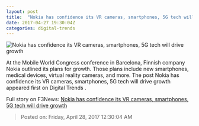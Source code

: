 ```yaml
---
layout: post
title:  "Nokia has confidence its VR cameras, smartphones, 5G tech will drive growth"
date: 2017-04-27 19:30:04Z
categories: digital-trends
---
```


![Nokia has confidence its VR cameras, smartphones, 5G tech will drive growth](http://icdn4.digitaltrends.com/image/rsz_img_20170226_131120-1200x630-c.jpg)

At the Mobile World Congress conference in Barcelona, Finnish company Nokia outlined its plans for growth. Those plans include new smartphones, medical devices, virtual reality cameras, and more. The post Nokia has confidence its VR cameras, smartphones, 5G tech will drive growth appeared first on Digital Trends .


Full story on F3News: [Nokia has confidence its VR cameras, smartphones, 5G tech will drive growth](http://www.f3nws.com/n/KTkexC)

> Posted on: Friday, April 28, 2017 12:30:04 AM
